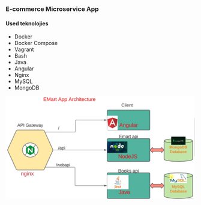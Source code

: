 ### E-commerce Microservice App

#### Used teknolojies
- Docker
- Docker Compose
- Vagrant
- Bash
- Java
- Angular
- Nginx
- MySQL
- MongoDB

![Stack](app.png)
